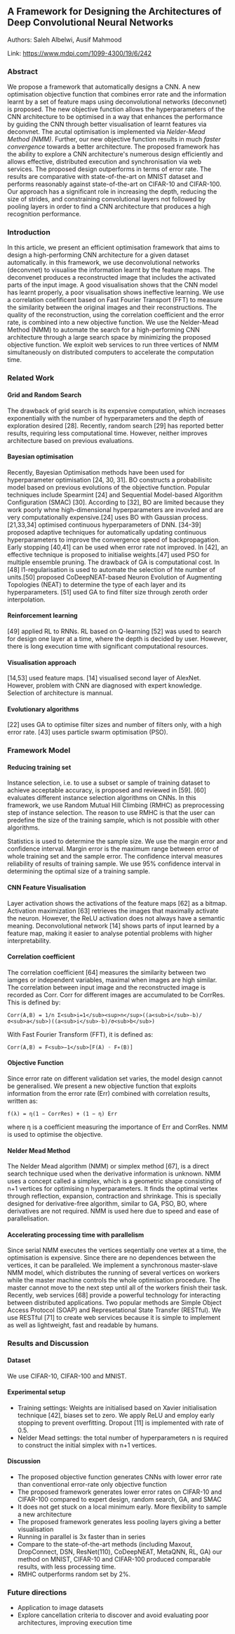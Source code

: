 ## A Framework for Designing the Architectures of Deep Convolutional Neural Networks

Authors: Saleh Albelwi, Ausif Mahmood

Link: https://www.mdpi.com/1099-4300/19/6/242

### Abstract
We propose a framework that automatically designs a CNN. A new optimisation objective function that combines error rate and the information learnt by a set of feature maps using deconvolutional networks (deconvnet) is proposed. The new objective function allows the hyperparameters of the CNN architecture to be optimised in a way that enhances the performance by guiding the CNN through better visualisation of learnt features via deconvnet. The acutal optimisation is implemented via _Nelder-Mead Method (NMM)_. Further, our new objective function results in much _faster convergence_ towards a better architecture. The proposed framework has the ability to explore a CNN architecture's numerous design efficiently and allows effective, distributed execution and synchronisation via web services. The proposed design outperforms in terms of error rate. The results are comparative with state-of-the-art on MNIST dataset and performs reasonably against state-of-the-art on CIFAR-10 and CIFAR-100. Our approach has a significant role in increasing the depth, reducing the size of strides, and constraining convolutional layers not followed by pooling layers in order to find a CNN architecture that produces a high recognition performance.

### Introduction
In this article, we present an efficient optimisation framework that aims to design a high-performing CNN architecture for a given dataset automatically. in this framework, we use deconvolutional networks (deconvnet) to visualise the information learnt by the feature maps. The deconvenet produces a reconstructed image that includes the activated parts of the input image. A good visualisation shows that the CNN model has learnt properly, a poor visualisation shows ineffective learning. We use a correlation coefificent based on Fast Fourier Transport (FFT) to measure the similarity between the original images and their reconstructions. The quality of the reconstruction, using the correlation coefficient and the error rate, is combined into a new objective function. We use the Nelder-Mead Method (NMM) to automate the search for a high-performing CNN architecture through a large search space by minimizing the proposed objective function. We exploit web services to run three vertices of NMM simultaneously on distributed computers to accelerate the computation time. 

### Related Work
#### Grid and Random Search
The drawback of grid search is its expensive computation, which increases exponentially with the number of hyperparameters and the depth of exploration desired [28]. Recently, random search [29] has reported better results, requiring less computational time. However, neither improves architecture based on previous evaluations.

#### Bayesian optimisation
Recently, Bayesian Optimisation methods have been used for hyperparameter optimisation [24, 30, 31]. BO constructs a probabilisitc model based on previous evolutions of the objective function. Popular techniques include Spearmint [24] and Sequential Model-based Algorithm Configuration (SMAC) [30]. According to [32], BO are limited because they work poorly whne high-dimensional hyperparameters are invovled and are very computationally expensive.[24] uses BO with Gaussian process. [21,33,34] optimised continuous hyperparameters of DNN. [34-39] proposed adaptive techniques for automatically updating continuous hyperparameters to improve the convergence speed of backpropagation. Early stopping [40,41] can be used when error rate not improved. In [42], an effective technique is proposed to initialise weights.[47] used PSO for multiple ensemble pruning. The drawback of GA is computational cost. In [48] l1-regularisation is used to automate the selection of hte number of units.[50] proposed CoDeepNEAT-based Neuron Evolution of Augmenting Topologies (NEAT) to determine the type of each layer and its hyperparameters. [51] used GA to find filter size through zeroth order interpolation.

#### Reinforcement learning
[49] applied RL to RNNs.  RL based on Q-learning [52] was used to search for design one layer at a time, where the depth is decided by user. However, there is long execution time with significant computational resources.

#### Visualisation approach
[14,53] used feature maps. [14] visualised second layer of AlexNet. However, problem with CNN are diagnosed with expert knowledge. Selection of architecture is mannual.

#### Evolutionary algorithms
[22] uses GA to optimise filter sizes and number of filters only, with a high error rate. [43] uses particle swarm optimisation (PSO).

### Framework Model
#### Reducing training set
Instance selection, i.e. to use a subset or sample of training dataset to achieve acceptable accuracy, is proposed and reviewed in [59]. [60] evaluates different instance selection algorithms on CNNs. In this framework, we use Random Mutual Hill Climbing (RMHC) as preprocessing step of instance selection. The reason to use RMHC is that the user can predefine the size of the training sample, which is not possible with other algorithms. 

Statistics is used to determine the sample size. We use the margin error and confidence interval. Margin error is the maximum range between error of whole training set and the sample error. The confidence interval measures reliability of results of training sample. We use 95% confidence interval in determining the optimal size of a training sample.

#### CNN Feature Visualisation
Layer activation shows the activations of the feature maps [62] as a bitmap. Activation maximization [63] retrieves the images that maximally activate the neuron. However, the ReLU activation does not always have a semantic meaning. Deconvolutional network [14] shows parts of input learned by a feature map, making it easier to analyse potential problems with higher interpretability.

#### Correlation coefficient
The correlation coefficient [64] measures the similarity between two iamges or independent variables, maximal when images are high similar. The correlation between input image and the reconstructed image is recorded as Corr. Corr for different images are accumulated to be CorrRes. This is defined by:
```
Corr(A,B) = 1/n Σ<sub>i=1</sub><sup>n</sup>((a<sub>i</sub>-b)/σ<sub>a</sub>)((a<sub>i</sub>-b)/σ<sub>b</sub>)
```
With Fast Fourier Transform (FFT), it is defined as:
```
Corr(A,B) = F<sub>−1</sub>[F(A) ◦ F∗(B)] 
```

#### Objective Function
Since error rate on different validation set varies, the model design cannot be generalised. We present a new objective function that exploits information from the error rate (Err) combined with correlation results, written as:
```
f(λ) = η(1 − CorrRes) + (1 − η) Err
```
where η is a coefficient measuring the importance of Err and CorrRes. NMM is used to optimise the objective.

#### Nelder Mead Method
The Nelder Mead algorithm (NMM) or simplex method [67], is a direct search technique used when the derivative information is unknown. NMM uses a concept called a simplex, which is a geometric shape consisting of n+1 vertices for optimising n hyperparameters. It finds the optimal vertex through reflection, expansion, contraction and shrinkage. This is specially designed for derivative-free algorithm, similar to GA, PSO, BO, where derivatives are not required. NMM is used here due to speed and ease of parallelisation.

#### Accelerating processing time with parallelism
Since serial NMM executes the vertices seqentially one vertex at a time, the optimisation is expensive. Since there are no dependences between the vertices, it can be paralleled. We implement a synchronous master-slave NMM model, which distributes the running of several vertices on workers while the master machine controls the whole optimisation procedure. The master cannot move to the next step until all of the workers finish their task.
Recently, web services [68] provide a powerful technology for interacting between distributed applications. Two popular methods are Simple Object Access Protocol (SOAP) and Represetational State Transfer (RESTful). We use RESTful [71] to create web services because it is simple to implement as well as lightweight, fast and readable by humans.

### Results and Discussion
#### Dataset
We use CIFAR-10, CIFAR-100 and MNIST.

#### Experimental setup
- Training settings: Weights are initialised based on Xavier initialisation technique [42], biases set to zero. We apply ReLU and employ early stopping to prevent overfitting. Dropout [11] is implemented with rate of 0.5. 
- Nelder Mead settings: the total number of hyperparameters n is required to construct the initial simplex with n+1 vertices.  

#### Discussion
- The proposed objective function generates CNNs with lower error rate than conventional error-rate only objective function
- The proposed framework generates lower error rates on CIFAR-10 and CIFAR-100 compared to expert design, random search, GA, and SMAC
- It does not get stuck on a local minimum early. More flexibility to sample a new architecture
- The proposed framework generates less pooling layers giving a better visualisation
- Running in parallel is 3x faster than in series
- Compare to the state-of-the-art methods (including Maxout, DropConnect, DSN, ResNet(110), CoDeepNEAT, MetaQNN, RL, GA) our method on MNIST, CIFAR-10 and CIFAR-100 produced comparable results, with less processing time. 
- RMHC outperforms random set by 2%. 

### Future directions
- Application to image datasets
- Explore cancellation criteria to discover and avoid evaluating poor architectures, improving execution time
